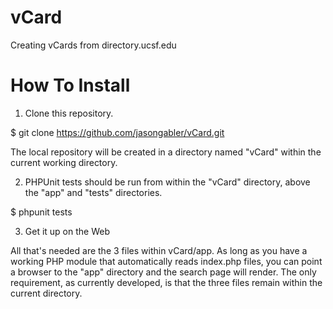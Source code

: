 vCard
=====

Creating vCards from directory.ucsf.edu


How To Install
======================================

1. Clone this repository.

 $ git clone https://github.com/jasongabler/vCard.git

 The local repository will be created in a directory named "vCard"
 within the current working directory.

2. PHPUnit tests should be run from within the "vCard" directory, above
the "app" and "tests" directories.

 $ phpunit tests

3. Get it up on the Web

 All that's needed are the 3 files within vCard/app.  As long as
 you have a working PHP module that automatically reads index.php
 files, you can point a browser to the "app" directory and the search
 page will render.  The only requirement, as currently developed,
 is that the three files remain within the current directory.
